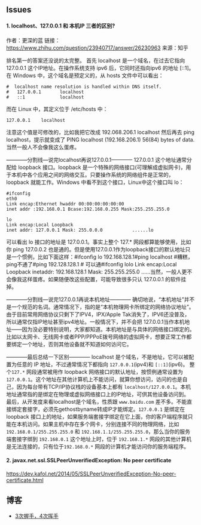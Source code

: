 ## Issues

#### 1. localhost、127.0.0.1 和 本机IP 三者的区别?
作者：更深的蓝
链接：https://www.zhihu.com/question/23940717/answer/26230963
来源：知乎

排名第一的答案还没说的太完整。
首先 localhost 是一个域名，在过去它指向 127.0.0.1 这个IP地址。在操作系统支持 ipv6 后，它同时还指向ipv6 的地址 [::1]。
在 Windows 中，这个域名是预定义的，从 hosts 文件中可以看出：
```
#  localhost name resolution is handled within DNS itself.
#	127.0.0.1       localhost
#	::1             localhost
```

而在 Linux 中，其定义位于 /etc/hosts 中：
```
127.0.0.1    localhost
```
注意这个值是可修改的，比如我把它改成
192.068.206.1    localhost
然后再去 ping localhost，提示就变成了
PING localhost (192.168.206.1) 56(84) bytes of data.
当然一般人不会像我这么蛋疼。

————分割线—说完localhost再说127.0.0.1————
127.0.0.1 这个地址通常分配给 loopback 接口。loopback 是一个特殊的网络接口(可理解成虚拟网卡)，用于本机中各个应用之间的网络交互。只要操作系统的网络组件是正常的，loopback 就能工作。Windows 中看不到这个接口，Linux中这个接口叫 lo：
```
#ifconfig
eth0
Link encap:Ethernet hwaddr 00:00:00:00:00:00
inet addr :192.168.0.1 Bcase:192.168.0.255 Mask:255.255.255.0

lo
Link encap:Local Loopback
inet addr: 127.0.0.1 Mask: 255.0.0.0           ......lo
```
可以看出 lo 接口的地址是 127.0.0.1。事实上整个 127.* 网段都算能够使用，比如你 ping 127.0.0.2 也是通的。但是使用127.0.0.1作为loopback接口的默认地址只是一个惯例，比如下面这样：#ifconfig lo 192.168.128.1#ping localhost   #糟糕，ping不通了#ping 192.128.128.1  # 可以通#ifconfig lolo        Link encap:Local Loopback           inetaddr: 192.168.128.1 Mask: 255.255.255.0           ......当然，一般人更不会像我这样蛋疼。如果随便改这些配置，可能导致很多只认 127.0.0.1 的软件挂掉。

————分割线—说完127.0.0.1再说本机地址————
确切地说，“本机地址”并不是一个规范的名词。通常情况下，指的是“本机物理网卡所绑定的网络协议地址”。由于目前常用网络协议只剩下了IPV4，IPX/Apple Tak消失了，IPV6还没普及，所以通常仅指IP地址甚至ipv4地址。一般情况下，并不会把 127.0.0.1当作本机地址——因为没必要特别说明，大家都知道。本机地址是与具体的网络接口绑定的。比如以太网卡、无线网卡或者PPP/PPPoE拨号网络的虚拟网卡，想要正常工作都要绑定一个地址，否则其他设备就不知道如何访问它。

————最后总结一下区别————
localhost 是个域名，不是地址，它可以被配置为任意的 IP 地址，不过通常情况下都指向 `127.0.0.1`(ipv4)和 `[::1]`(ipv6)。
整个`127.*` 网段通常被用作 loopback 网络接口的默认地址，按惯例通常设置为 `127.0.0.1`。这个地址在其他计算机上不能访问，就算你想访问，访问的也是自己，因为每台带有TCP/IP协议栈的设备基本上都有 `localhost/127.0.0.1`。本机地址通常指的是绑定在物理或虚拟网络接口上的IP地址，可供其他设备访问到。
最后，从开发度来看localhost是个域名，性质跟 `www.baidu.com` 差不多。不能直接绑定套接字，必须先gethostbyname转成IP才能绑定。`127.0.0.1` 是绑定在 loopback 接口上的地址，如果服务端套接字绑定在它上面，你的客户端程序就只能在本机访问。如果主机中存在多个网卡，分别连接不同的物理网络，比如 `192.168.0.1/255.255.255.0` 和 `192.168.1.1/255.255.255.0`，那么当你的服务端套接字绑到 `192.168.0.1` 这个地址上时，位于 `192.168.1.*` 网段的其他计算机是无法连接的，只有位于`192.168.0.*` 网段的计算机才能访问你的服务端程序。

#### 2. javax.net.ssl.SSLPeerUnverifiedException: No peer certificate

https://dev.kafol.net/2014/05/SSLPeerUnverifiedException-No-peer-certificate.html

## 博客
* [3次握手，4次挥手](https://www.cnblogs.com/qcrao-2018/p/10182185.html)